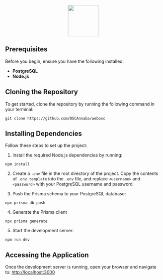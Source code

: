 <div align="center">
  <img src="https://github.com/user-attachments/assets/0801f74b-059f-4d8c-b87c-0403c244bf9a" width="100" /> 
</div>

## Prerequisites

Before you begin, ensure you have the following installed:

- **PostgreSQL**
- **Node.js**

## Cloning the Repository

To get started, clone the repository by running the following command in your terminal:

```
git clone https://github.com/OSCAnnaba/webosc
```

## Installing Dependencies

Follow these steps to set up the project:

1. Install the required Node.js dependencies by running:
```
npm install
```

2. Create a `.env` file in the root directory of the project. Copy the contents of `.env.template` into the `.env` file, and replace `<username>` and `<password>` with your PostgreSQL username and password
  
3. Push the Prisma schema to your PostgreSQL database:
```
npx prisma db push
```

4. Generate the Prisma client
```
npx prisma generate
```

5. Start the development server:
```
npm run dev
```

## Accessing the Application

Once the development server is running, open your browser and navigate to:
[http://localhost:3000](http://localhost:3000)
